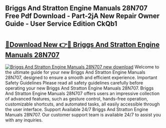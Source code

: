 ## Briggs And Stratton Engine Manuals 28N707 Free Pdf Download - Part-2jA New Repair Owner Guide - User Service Edition CkQb1

# <h2><a href="http://bc6791.oget.top/?id=Briggs+And+Stratton+Engine+Manuals+28N707">🔗Download New 👉🔴 Briggs And Stratton Engine Manuals 28N707</a></h2>

[![Briggs And Stratton Engine Manuals 28N707 new download](https://i.imgur.com/5g1atiW.png)](http://bc6791.oget.top/?id=Briggs+And+Stratton+Engine+Manuals+28N707)
Welcome to the ultimate guide for your new Briggs And Stratton Engine Manuals 28N707, designed to ensure a smooth and efficient experience. Important Safety Guidelines Please read all safety guidelines carefully before operating your new Briggs And Stratton Engine Manuals 28N707. Briggs And Stratton Engine Manuals 28N707 offers users an impressive collection of advanced features, such as gesture control, hands-free operation, customizable shortcuts, and automated tasks, all easily accessible through the user interface. Support Available 24/7 Briggs And Stratton Engine Manuals 28N707. Our customer support team is available 24/7 to assist you with any inquiries.
